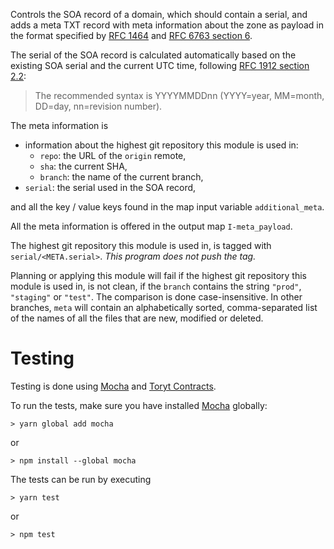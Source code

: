 Controls the SOA record of a domain, which should contain a serial,
and adds a meta TXT record with meta information about the zone as payload in the format
specified by [RFC 1464] and [RFC 6763 section 6].

The serial of the SOA record is calculated automatically based on the existing SOA serial
and the current UTC time, following [RFC 1912 section 2.2]:

> The recommended syntax is YYYYMMDDnn (YYYY=year, MM=month, DD=day, nn=revision number).

The meta information is 
* information about the highest git repository this module is used in:
  * `repo`: the URL of the `origin` remote,
  * `sha`: the current SHA,
  * `branch`: the name of the current branch,
* `serial`: the serial used in the SOA record,

and all the key / value keys found in the map input variable `additional_meta`.

All the meta information is offered in the output map `I-meta_payload`.

The highest git repository this module is used in, is tagged with `serial/<META.serial>`.
_This program does not push the tag._

Planning or applying this module will fail if the highest git repository this module is used in,
is not clean, if the `branch` contains the string `"prod"`, `"staging"` or `"test"`. The comparison
is done case-insensitive. In other branches, `meta` will contain an alphabetically sorted, comma-separated
list of the names of all the files that are new, modified or deleted.

Testing
=======

Testing is done using [Mocha] and [Toryt Contracts].

To run the tests, make sure you have installed [Mocha] globally:

    > yarn global add mocha

or
    
    > npm install --global mocha

The tests can be run by executing

    > yarn test

or

    > npm test

[RFC 1464]: https://tools.ietf.org/html/rfc1464
[RFC 6763 section 6]: https://tools.ietf.org/html/rfc6763#section-6
[RFC 1912 section 2.2]: https://tools.ietf.org/html/rfc1912
[Mocha]: https://mochajs.org
[Toryt Contracts]: https://www.npmjs.com/package/@toryt/contracts-iii

